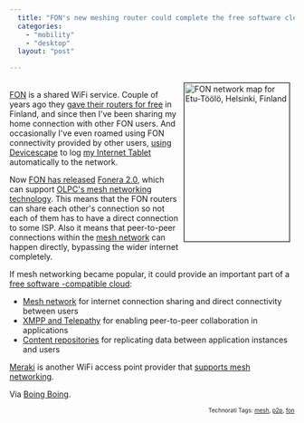 ```yaml
---
  title: "FON's new meshing router could complete the free software cloud"
  categories: 
    - "mobility"
    - "desktop"
  layout: "post"

---
```

<p>
<img src="https://d2vqpl3tx84ay5.cloudfront.net/fon-network-map-toolo-iphone.jpg" height="280" width="186" border="1" align="right" hspace="8" vspace="4" alt="FON network map for Etu-Töölö, Helsinki, Finland" title="FON network map for Etu-Töölö, Helsinki, Finland" />
<br /><a href="http://en.wikipedia.org/wiki/FON">FON</a> is a shared WiFi service. Couple of years ago they <a href="http://bergie.iki.fi/blog/fon-for-free-in-finland/">gave their routers for free</a> in Finland, and since then I've been sharing my home connection with other FON users. And occasionally I've even roamed using FON connectivity provided by other users, <a href="http://bergie.iki.fi/blog/wifi_autologins_with_devicescape/">using Devicescape</a> to log <a href="http://bergie.iki.fi/blog/the_universal_communicator/">my Internet Tablet</a> automatically to the network.
</p><p>
Now <a href="http://blog.wired.com/gadgets/2009/04/fonera-2-gets-r.html">FON has released</a> <a href="http://www.fon.com/en/promos/fonera2">Fonera 2.0</a>, which can support <a href="http://wiki.laptop.org/go/Mesh_Network_Details">OLPC's mesh networking technology</a>. This means that the FON routers can share each other's connection so not each of them has to have a direct connection to some ISP. Also it means that peer-to-peer connections within the <a href="http://en.wikipedia.org/wiki/Mesh_networking">mesh network</a> can happen directly, bypassing the wider internet completely.
</p><p>
If mesh networking became popular, it could provide an important part of a <a href="http://bergie.iki.fi/blog/free_desktop_and_the_cloud/">free software -compatible cloud</a>:
</p><ul>
<li><a href="http://en.wikipedia.org/wiki/Mesh_networking">Mesh network</a> for internet connection sharing and direct connectivity between users</li>
<li><a href="http://telepathy.freedesktop.org/wiki/Tubes">XMPP and Telepathy</a> for enabling peer-to-peer collaboration in applications</li>
<li><a href="http://bergie.iki.fi/blog/midgard2_at_fscons-your_data-everywhere/">Content repositories</a> for replicating data between application instances and users</li>
</ul><p>
<a href="http://meraki.com/">Meraki</a> is another WiFi access point provider that <a href="http://www.engadget.com/2006/08/03/meraki-mini-wifi-router-also-does-mesh/">supports mesh networking</a>.
</p><p>
Via <a href="http://www.boingboing.net/2009/04/21/fon-releases-open-me.html">Boing Boing</a>.
</p>
<p style="text-align:right;font-size:10px;">Technorati Tags: <a href="http://www.technorati.com/tag/mesh" rel="tag">mesh</a>, <a href="http://www.technorati.com/tag/p2p" rel="tag">p2p</a>, <a href="http://www.technorati.com/tag/fon" rel="tag">fon</a></p>
